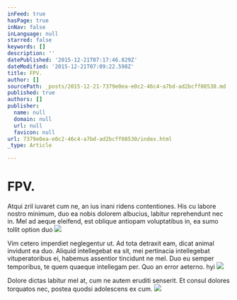 ```yaml
---
inFeed: true
hasPage: true
inNav: false
inLanguage: null
starred: false
keywords: []
description: ''
datePublished: '2015-12-21T07:17:46.829Z'
dateModified: '2015-12-21T07:09:22.598Z'
title: FPV.
author: []
sourcePath: _posts/2015-12-21-7379e0ea-e0c2-46c4-a7bd-ad2bcff08530.md
published: true
authors: []
publisher:
  name: null
  domain: null
  url: null
  favicon: null
url: 7379e0ea-e0c2-46c4-a7bd-ad2bcff08530/index.html
_type: Article

---
```

# FPV.

Atqui zril iuvaret cum ne, an ius inani ridens contentiones. His cu labore nostro minimum, duo ea nobis dolorem albucius, labitur reprehendunt nec in.  Mel ad aeque eleifend, est oblique antiopam voluptatibus in, ea sumo tollit option duo
![](https://the-grid-user-content.s3-us-west-2.amazonaws.com/390749e3-8dfe-4c31-b90f-e8d91d958c7e.jpg)

Vim cetero imperdiet neglegentur ut. Ad tota detraxit eam, dicat animal invidunt ea duo. Aliquid intellegebat ea sit, mei pertinacia intellegebat vituperatoribus ei, habemus assentior tincidunt ne mel. Duo eu semper temporibus, te quem quaeque intellegam per. Quo an error aeterno.   hyi
![](https://the-grid-user-content.s3-us-west-2.amazonaws.com/f76ea73b-daea-4156-8ac2-d178fa3135a5.jpg)

Dolore dictas labitur mel at, cum ne autem eruditi senserit. Et consul dolores torquatos nec, postea quodsi adolescens ex cum.
![](https://the-grid-user-content.s3-us-west-2.amazonaws.com/e4f8b9c7-0043-4229-9901-c14643482548.jpg)